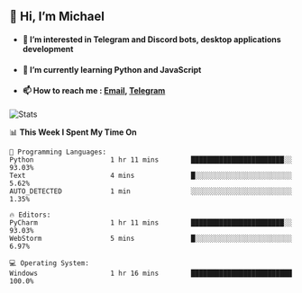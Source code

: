 ## 👋 Hi, I’m Michael
- #### 👀 I’m interested in Telegram and Discord bots, desktop applications development
- #### 🌱 I’m currently learning Python and JavaScript
- #### 📫 How to reach me : [Email](mailto:misha@kurapov.ru), [Telegram](https://t.me/mickr7)

![Stats](https://github-readme-stats.vercel.app/api?username=krpff&show_icons=true&theme=github_dark&hide_border=true&hide=issues&count_private=true&layout=compact)


<!--START_SECTION:waka-->
📊 **This Week I Spent My Time On** 

```text
💬 Programming Languages: 
Python                   1 hr 11 mins        ███████████████████████░░   93.03% 
Text                     4 mins              █░░░░░░░░░░░░░░░░░░░░░░░░   5.62% 
AUTO_DETECTED            1 min               ░░░░░░░░░░░░░░░░░░░░░░░░░   1.35%

🔥 Editors: 
PyCharm                  1 hr 11 mins        ███████████████████████░░   93.03% 
WebStorm                 5 mins              █░░░░░░░░░░░░░░░░░░░░░░░░   6.97%

💻 Operating System: 
Windows                  1 hr 16 mins        █████████████████████████   100.0%

```


<!--END_SECTION:waka-->
